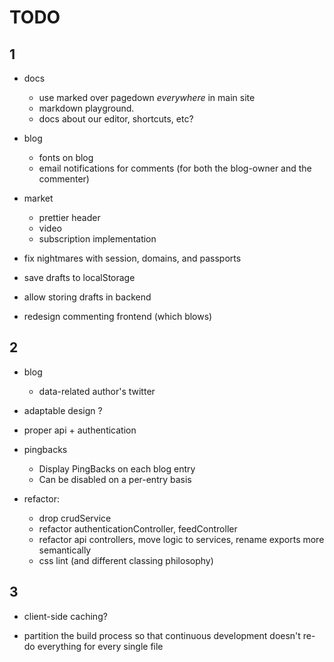 # TODO 

## 1

- docs
  - use marked over pagedown _everywhere_ in main site
  - markdown playground.
  - docs about our editor, shortcuts, etc?

- blog
  - fonts on blog
  - email notifications for comments (for both the blog-owner and the commenter)

- market
  - prettier header
  - video
  - subscription implementation


- fix nightmares with session, domains, and passports

- save drafts to localStorage
- allow storing drafts in backend
- redesign commenting frontend (which blows)



## 2

- blog
  - data-related author's twitter

- adaptable design ?
- proper api + authentication

- pingbacks
  - Display PingBacks on each blog entry
  - Can be disabled on a per-entry basis

- refactor:
    - drop crudService
    - refactor authenticationController, feedController
    - refactor api controllers, move logic to services, rename exports more semantically
    - css lint (and different classing philosophy)



## 3

- client-side caching?

- partition the build process so that continuous development
  doesn't re-do everything for every single file
  